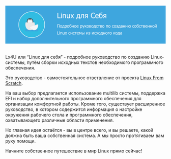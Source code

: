 <div style="text-align:center; margin: 30px 0">
	<img src="https://raw.githubusercontent.com/Linux4Yourself/Linux4Yourself.Design/main/misc/cover.svg" />
</div>

Lx4U или “Linux для себя” - подробное руководство по созданию Linux-системы, путём сборки исходных текстов необходимого программного обеспечения. 

Это руководство - самостоятельное ответвление от проекта [Linux From Scratch](https://linuxfromscratch.org).

На ваш выбор предлагается использование multilib системы, поддержка EFI и набор дополнительного программного обеспечения для организации комфортной работы. Кроме того, существует расширенное руководство, в котором содержится информация о настройке окружения рабочего стола и программного обеспечения, охватывающего различные области применения.

Но главная идея остаётся - вы в центре всего, и вы решаете, какой должна быть ваша собственная система. А мы просто протягиваем вам руку помощи.

Начните собственное путешествие в мир Linux прямо сейчас!
